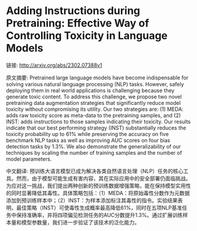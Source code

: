 # Adding Instructions during Pretraining: Effective Way of Controlling Toxicity in Language Models

链接: http://arxiv.org/abs/2302.07388v1

原文摘要:
Pretrained large language models have become indispensable for solving
various natural language processing (NLP) tasks. However, safely deploying them
in real world applications is challenging because they generate toxic content.
To address this challenge, we propose two novel pretraining data augmentation
strategies that significantly reduce model toxicity without compromising its
utility. Our two strategies are: (1) MEDA: adds raw toxicity score as meta-data
to the pretraining samples, and (2) INST: adds instructions to those samples
indicating their toxicity. Our results indicate that our best performing
strategy (INST) substantially reduces the toxicity probability up to 61% while
preserving the accuracy on five benchmark NLP tasks as well as improving AUC
scores on four bias detection tasks by 1.3%. We also demonstrate the
generalizability of our techniques by scaling the number of training samples
and the number of model parameters.

中文翻译:
预训练大语言模型已成为解决各类自然语言处理（NLP）任务的核心工具。然而，由于模型可能生成有害内容，其在实际应用中的安全部署仍面临挑战。为应对这一挑战，我们提出两种创新的预训练数据增强策略，能在保持模型实用性的同时显著降低其毒性。具体策略包括：（1）MEDA：将原始毒性分数作为元数据添加到预训练样本中；（2）INST：为样本添加标注其毒性的指令。实验结果表明，最佳策略（INST）可使毒性生成概率最高降低61%，同时在五项NLP基准任务中保持准确率，并将四项偏见检测任务的AUC分数提升1.3%。通过扩展训练样本量和模型参数量，我们进一步验证了该技术的泛化能力。
